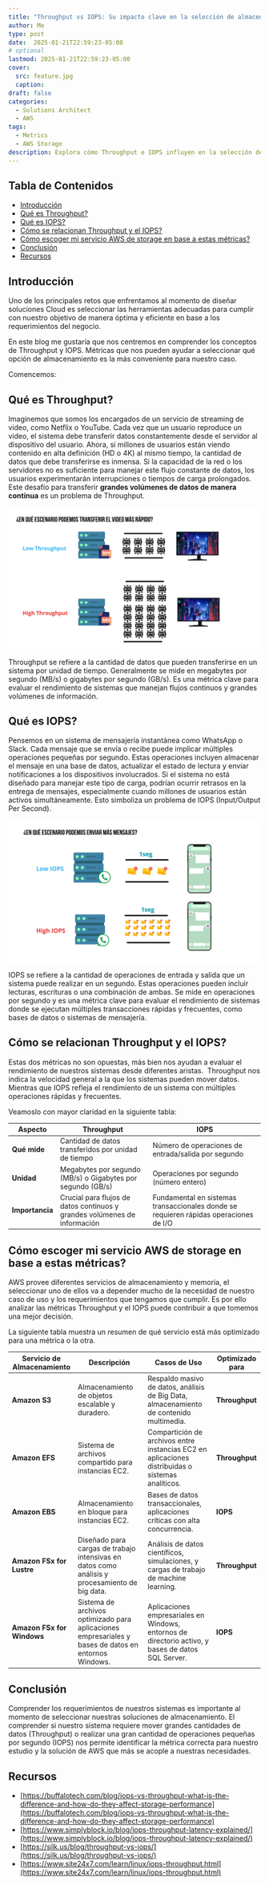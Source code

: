 ```yaml
---
title: "Throughput vs IOPS: Su impacto clave en la selección de almacenamiento en AWS"
author: Me
type: post
date:  2025-01-21T22:59:23-05:00
# optional
lastmod: 2025-01-21T22:59:23-05:00
cover:
  src: feature.jpg
  caption: 
draft: false
categories:
  - Solutions Architect
  - AWS
tags:
  - Metrics
  - AWS Storage
description: Explora cómo Throughput e IOPS influyen en la selección de servicios de almacenamiento en AWS, optimizando rendimiento según el manejo de datos masivos o transacciones rápidas y frecuentes
---
```


## Tabla de Contenidos

- [Introducción](#introducción)
- [Qué es Throughput?](#qué-es-throughput)
- [Qué es IOPS?](#qué-es-iops)
- [Cómo se relacionan Throughput y el IOPS?](#c%c3%b3mo-se-relacionan-throughput-y-el-iops)
- [Cómo escoger mi servicio AWS de storage en base a estas métricas?](#c%c3%b3mo-escoger-mi-servicio-aws-de-storage-en-base-a-estas-m%c3%a9tricas)
- [Conclusión](#conclusión)
- [Recursos](#recursos)

## Introducción

Uno de los  principales retos que enfrentamos al momento de diseñar soluciones Cloud es seleccionar las herramientas adecuadas para cumplir con nuestro objetivo de manera óptima y eficiente en base a los requerimientos del negocio.

En este blog me gustaría que nos centremos en comprender los conceptos de Throughput y IOPS. Métricas que nos pueden ayudar a seleccionar qué opción de almacenamiento es la más conveniente para nuestro caso.

Comencemos:

## Qué es Throughput?

Imaginemos que somos los encargados de un servicio de streaming de video, como Netflix o YouTube. Cada vez que un usuario reproduce un video, el sistema debe transferir datos constantemente desde el servidor al dispositivo del usuario. Ahora, si millones de usuarios están viendo contenido en alta definición (HD o 4K) al mismo tiempo, la cantidad de datos que debe transferirse es inmensa. Si la capacidad de la red o los servidores no es suficiente para manejar este flujo constante de datos, los usuarios experimentarán interrupciones o tiempos de carga prolongados. Este desafío para transferir **grandes volúmenes de datos de manera continua** es un problema de Throughput.

![Ejemplo de Throughput](throughput.jpg "Ejemplo de Throughput")

Throughput se refiere a la cantidad de datos que pueden transferirse en un sistema por unidad de tiempo. Generalmente se mide en megabytes por segundo (MB/s) o gigabytes por segundo (GB/s). Es una métrica clave para evaluar el rendimiento de sistemas que manejan flujos continuos y grandes volúmenes de información.

## Qué es IOPS?

Pensemos en un sistema de mensajería instantánea como WhatsApp o Slack. Cada mensaje que se envía o recibe puede implicar múltiples operaciones pequeñas por segundo. Estas operaciones incluyen almacenar el mensaje en una base de datos, actualizar el estado de lectura y enviar notificaciones a los dispositivos involucrados. Si el sistema no está diseñado para manejar este tipo de carga, podrían ocurrir retrasos en la entrega de mensajes, especialmente cuando millones de usuarios están activos simultáneamente. Esto simboliza un problema de IOPS (Input/Output Per Second).

![Ejemplo de IOPS](iops.jpg "Ejemplo de IOPS")

IOPS se refiere a la cantidad de operaciones de entrada y salida que un sistema puede realizar en un segundo. Estas operaciones pueden incluir lecturas, escrituras o una combinación de ambas. Se mide en operaciones por segundo y es una métrica clave para evaluar el rendimiento de sistemas donde se ejecutan múltiples transacciones rápidas y frecuentes, como bases de datos o sistemas de mensajería.

## Cómo se relacionan Throughput y el IOPS?

Estas dos métricas no son opuestas, más bien nos ayudan a evaluar el rendimiento de nuestros sistemas desde diferentes aristas.  Throughput nos indica la velocidad general a la que los sistemas pueden mover datos. Mientras que IOPS refleja el rendimiento de un sistema con múltiples operaciones rápidas y frecuentes.

Veamoslo con mayor claridad en la siguiente tabla:

| Aspecto         | Throughput | IOPS |
| --------------- | ------------------------------------------------------------------------- | ------------------------------------------------------------------------------------- |
| **Qué mide**    | Cantidad de datos transferidos por unidad de tiempo                       | Número de operaciones de entrada/salida por segundo                                   |
| **Unidad**      | Megabytes por segundo (MB/s) o Gigabytes por segundo (GB/s)               | Operaciones por segundo (número entero)                                               |
| **Importancia** | Crucial para flujos de datos continuos y grandes volúmenes de información | Fundamental en sistemas transaccionales donde se requieren rápidas operaciones de I/O |

## Cómo escoger mi servicio AWS de storage en base a estas métricas?

AWS provee diferentes servicios de almacenamiento y memoria, el seleccionar uno de ellos va a depender mucho de la necesidad de nuestro caso de uso y los requerimientos que tengamos que cumplir. Es por ello analizar las métricas Throughput y el IOPS puede contribuir a que tomemos una mejor decisión. 

La siguiente tabla muestra un resumen de qué servicio está más optimizado para una métrica o la otra.

| Servicio de Almacenamiento | Descripción                                                                                          | Casos de Uso                                                                                       | Optimizado para |
| -------------------------- | ---------------------------------------------------------------------------------------------------- | -------------------------------------------------------------------------------------------------- | --------------- |
| **Amazon S3**              | Almacenamiento de objetos escalable y duradero.                                                      | Respaldo masivo de datos, análisis de Big Data, almacenamiento de contenido multimedia.            | **Throughput**  |
| **Amazon EFS**             | Sistema de archivos compartido para instancias EC2.                                                  | Compartición de archivos entre instancias EC2 en aplicaciones distribuidas o sistemas analíticos.  | **Throughput**  |
| **Amazon EBS**             | Almacenamiento en bloque para instancias EC2.                                                        | Bases de datos transaccionales, aplicaciones críticas con alta concurrencia.                       | **IOPS**        |
| **Amazon FSx for Lustre**  | Diseñado para cargas de trabajo intensivas en datos como análisis y procesamiento de big data.       | Análisis de datos científicos, simulaciones, y cargas de trabajo de machine learning.              | **Throughput**  |
| **Amazon FSx for Windows** | Sistema de archivos optimizado para aplicaciones empresariales y bases de datos en entornos Windows. | Aplicaciones empresariales en Windows, entornos de directorio activo, y bases de datos SQL Server. | **IOPS**        |

## Conclusión

Comprender los requerimientos de nuestros sistemas es importante al momento de seleccionar nuestras soluciones de almacenamiento. El comprender si nuestro sistema requiere mover grandes cantidades de datos (Throughput) o realizar una gran cantidad de operaciones pequeñas por segundo (IOPS) nos permite identificar la métrica correcta para nuestro estudio y la solución de AWS que más se acople a nuestras necesidades.

## Recursos

- [https://buffalotech.com/blog/iops-vs-throughput-what-is-the-difference-and-how-do-they-affect-storage-performance](https://buffalotech.com/blog/iops-vs-throughput-what-is-the-difference-and-how-do-they-affect-storage-performance)
- [https://www.simplyblock.io/blog/iops-throughput-latency-explained/](https://www.simplyblock.io/blog/iops-throughput-latency-explained/)
- [https://silk.us/blog/throughput-vs-iops/](https://silk.us/blog/throughput-vs-iops/)
- [https://www.site24x7.com/learn/linux/iops-throughput.html](https://www.site24x7.com/learn/linux/iops-throughput.html)

